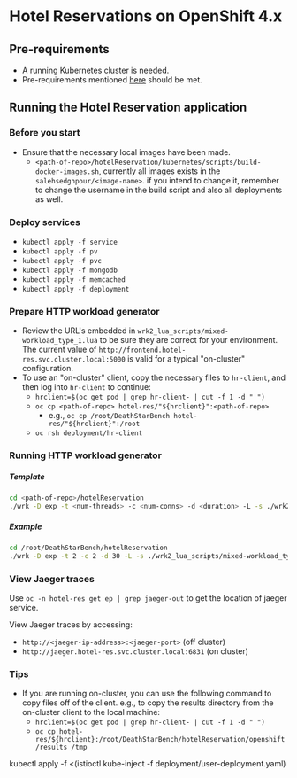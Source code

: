 # Hotel Reservations on OpenShift 4.x

## Pre-requirements

- A running Kubernetes cluster is needed.
- Pre-requirements mentioned [here](https://github.com/delimitrou/DeathStarBench/blob/master/hotelReservation/README.md) should be met.

## Running the Hotel Reservation application

### Before you start

- Ensure that the necessary local images have been made.
  - `<path-of-repo>/hotelReservation/kubernetes/scripts/build-docker-images.sh`, currently all images exists in the `salehsedghpour/<image-name>`.
  if you intend to change it, remember to change the username in the build script and also all deployments as well.
### Deploy services

- `kubectl apply -f service`
- `kubectl apply -f pv`
- `kubectl apply -f pvc`
- `kubectl apply -f mongodb`
- `kubectl apply -f memcached`
- `kubectl apply -f deployment`


### Prepare HTTP workload generator

- Review the URL's embedded in `wrk2_lua_scripts/mixed-workload_type_1.lua` to be sure they are correct for your environment.
  The current value of `http://frontend.hotel-res.svc.cluster.local:5000` is valid for a typical "on-cluster" configuration.
- To use an "on-cluster" client, copy the necessary files to `hr-client`, and then log into `hr-client` to continue:
  - `hrclient=$(oc get pod | grep hr-client- | cut -f 1 -d " ")`
  - `oc cp <path-of-repo> hotel-res/"${hrclient}":<path-of-repo>`
    - e.g., `oc cp /root/DeathStarBench hotel-res/"${hrclient}":/root`
  - `oc rsh deployment/hr-client`

### Running HTTP workload generator

##### Template
```bash
cd <path-of-repo>/hotelReservation
./wrk -D exp -t <num-threads> -c <num-conns> -d <duration> -L -s ./wrk2_lua_scripts/mixed-workload_type_1.lua http://frontend.hotel-res.svc.cluster.local:5000 -R <reqs-per-sec>
```

##### Example
```bash
cd /root/DeathStarBench/hotelReservation
./wrk -D exp -t 2 -c 2 -d 30 -L -s ./wrk2_lua_scripts/mixed-workload_type_1.lua http://frontend.hotel-res.svc.cluster.local:5000 -R 2 
```


### View Jaeger traces

Use `oc -n hotel-res get ep | grep jaeger-out` to get the location of jaeger service.

View Jaeger traces by accessing:
- `http://<jaeger-ip-address>:<jaeger-port>`  (off cluster)
- `http://jaeger.hotel-res.svc.cluster.local:6831`  (on cluster)


### Tips

- If you are running on-cluster, you can use the following command to copy files off of the client.
e.g., to copy the results directory from the on-cluster client to the local machine:
  - `hrclient=$(oc get pod | grep hr-client- | cut -f 1 -d " ")`
  - `oc cp hotel-res/${hrclient}:/root/DeathStarBench/hotelReservation/openshift/results /tmp`


kubectl apply -f <(istioctl kube-inject -f deployment/user-deployment.yaml)